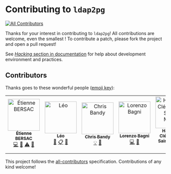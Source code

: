 # Contributing to `ldap2pg`
[![All Contributors](https://img.shields.io/badge/all_contributors-5-orange.svg?style=flat-square)](#contributors)

Thanks for your interest in contributing to `ldap2pg`! All contributions are
welcome, even the smallest ! To contribute a patch, please fork the project and
open a pull request!

See [*Hacking* section in
documentation](http://ldap2pg.readthedocs.io/en/latest/hacking/) for help about
development environment and practices.

## Contributors

Thanks goes to these wonderful people ([emoji key](https://github.com/kentcdodds/all-contributors#emoji-key)):

<!-- ALL-CONTRIBUTORS-LIST:START - Do not remove or modify this section -->
<!-- prettier-ignore -->
<table><tr><td align="center"><a href="https://bersace.cae.li/"><img src="https://avatars1.githubusercontent.com/u/542613?v=4" width="100px;" alt="Étienne BERSAC"/><br /><sub><b>Étienne BERSAC</b></sub></a><br /><a href="https://github.com/bersace/ldap2pg/commits?author=bersace" title="Code">💻</a> <a href="https://github.com/bersace/ldap2pg/commits?author=bersace" title="Documentation">📖</a> <a href="https://github.com/bersace/ldap2pg/commits?author=bersace" title="Tests">⚠️</a> <a href="#talk-bersace" title="Talks">📢</a></td><td align="center"><a href="https://github.com/leorenc"><img src="https://avatars0.githubusercontent.com/u/27353905?v=4" width="100px;" alt="Léo"/><br /><sub><b>Léo</b></sub></a><br /><a href="#blog-leorenc" title="Blogposts">📝</a> <a href="#eventOrganizing-leorenc" title="Event Organizing">📋</a> <a href="#design-leorenc" title="Design">🎨</a></td><td align="center"><a href="https://github.com/cbandy"><img src="https://avatars0.githubusercontent.com/u/106560?v=4" width="100px;" alt="Chris Bandy"/><br /><sub><b>Chris Bandy</b></sub></a><br /><a href="#example-cbandy" title="Examples">💡</a> <a href="#review-cbandy" title="Reviewed Pull Requests">👀</a></td><td align="center"><a href="https://github.com/datinho"><img src="https://avatars3.githubusercontent.com/u/9349283?s=88&v=4" width="100px;" alt="Lorenzo Bagni"/><br /><sub><b>Lorenzo Bagni</b></sub></a><br /><a href="https://github.com/bersace/ldap2pg/commits?author=datinho" title="Code">💻</a> <a href="#review-datinho" title="Reviewed Pull Requests">👀</a></td><td align="center"><a href="https://github.com/hlecleme"><img src="https://avatars3.githubusercontent.com/u/50139228?v=4" width="100px;" alt="Harold le Clément de Saint-Marcq"/><br /><sub><b>Harold le Clément de Saint-Marcq</b></sub></a><br /><a href="https://github.com/bersace/ldap2pg/commits?author=hlecleme" title="Code">💻</a></td></tr></table>

<!-- ALL-CONTRIBUTORS-LIST:END -->

This project follows the [all-contributors](https://github.com/kentcdodds/all-contributors) specification. Contributions of any kind welcome!